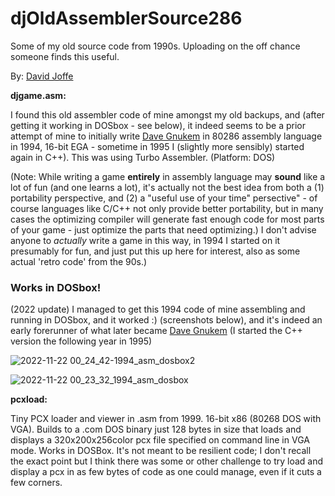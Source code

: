 # djOldAssemblerSource286
Some of my old source code from 1990s. Uploading on the off chance someone finds this useful.

By: [David Joffe](https://djoffe.com/)

**djgame.asm:**

I found this old assembler code of mine amongst my old backups, and (after getting it working in DOSbox - see below), it indeed seems to be a prior attempt of mine to initially write [Dave Gnukem](https://github.com/davidjoffe/dave_gnukem) in 80286 assembly language in 1994, 16-bit EGA - sometime in 1995 I (slightly more sensibly) started again in C++). This was using Turbo Assembler. (Platform: DOS) 

(Note: While writing a game **entirely** in assembly language may **sound** like a lot of fun (and one learns a lot), it's actually not the best idea from both a (1) portability perspective, and (2) a "useful use of your time" persective" - of course languages like C/C++ not only provide better portability, but in many cases the optimizing compiler will generate fast enough code for most parts of your game - just optimize the parts that need optimizing.) I don't advise anyone to *actually* write a game in this way, in 1994 I started on it presumably for fun, and just put this up here for interest, also as some actual 'retro code' from the 90s.)

### Works in DOSbox!

(2022 update) I managed to get this 1994 code of mine assembling and running in DOSbox, and it worked :) (screenshots below), and it's indeed an early forerunner of what later became [Dave Gnukem](https://github.com/davidjoffe/dave_gnukem) (I started the C++ version the following year in 1995)

![2022-11-22 00_24_42-1994_asm_dosbox2](https://user-images.githubusercontent.com/7451578/203170701-5c9c5518-bacc-427d-be40-e75dc2993b9e.png)

![2022-11-22 00_23_32_1994_asm_dosbox](https://user-images.githubusercontent.com/7451578/203170704-055da090-f0da-4f41-8ac7-d2641586798d.png)


**pcxload:**

Tiny PCX loader and viewer in .asm from 1999. 16-bit x86 (80268 DOS with VGA).
Builds to a .com DOS binary just 128 bytes in size that loads and displays a 320x200x256color pcx file specified on command line in VGA mode. Works in DOSBox.
It's not meant to be resilient code; I don't recall the exact point but I think there was some or other challenge to try load and display a pcx in as few bytes of code as one could manage, even if it cuts a few corners.
